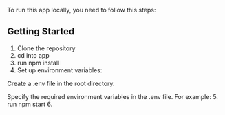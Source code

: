 To run this app locally, you need to follow this steps:

## Getting Started

1. Clone the repository
2. cd into app
3. run npm install
4. Set up environment variables:

Create a .env file in the root directory.

Specify the required environment variables in the .env file. For example: 5. run npm start 6.
